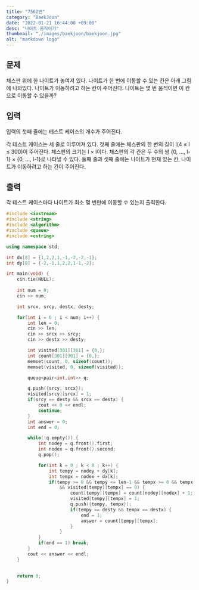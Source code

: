 ```yaml
---
title: "7562번"
category: "BaekJoon"
date: "2022-01-21 16:44:00 +09:00"
desc: "나이트 움직이기"
thumbnail: "./images/baekjoon/baekjoon.jpg"
alt: "markdown logo"
---
```



## 문제
체스판 위에 한 나이트가 놓여져 있다. 나이트가 한 번에 이동할 수 있는 칸은 아래 그림에 나와있다. 나이트가 이동하려고 하는 칸이 주어진다. 나이트는 몇 번 움직이면 이 칸으로 이동할 수 있을까?



## 입력
입력의 첫째 줄에는 테스트 케이스의 개수가 주어진다.

각 테스트 케이스는 세 줄로 이루어져 있다. 첫째 줄에는 체스판의 한 변의 길이 l(4 ≤ l ≤ 300)이 주어진다. 체스판의 크기는 l × l이다. 체스판의 각 칸은 두 수의 쌍 {0, ..., l-1} × {0, ..., l-1}로 나타낼 수 있다. 둘째 줄과 셋째 줄에는 나이트가 현재 있는 칸, 나이트가 이동하려고 하는 칸이 주어진다.

## 출력
각 테스트 케이스마다 나이트가 최소 몇 번만에 이동할 수 있는지 출력한다.

```cpp
#include <iostream> 
#include <string>
#include <algorithm> 
#include <queue>
#include <cstring>

using namespace std; 

int dx[8] = {1,2,2,1,-1,-2,-2,-1};
int dy[8] = {-2,-1,1,2,2,1-1,-2};

int main(void) { 
    cin.tie(NULL); 
    
    int num = 0;
    cin >> num;

    int srcx, srcy, destx, desty;

    for(int i = 0 ; i < num; i++) {
        int len = 0;
        cin >> len;
        cin >> srcx >> srcy;
        cin >> destx >> desty;

        int visited[301][301] = {0,};
        int count[301][301] = {0,};
        memset(count, 0, sizeof(count));
        memset(visited, 0, sizeof(visited));

        queue<pair<int,int>> q;

        q.push({srcy, srcx});
        visited[srcy][srcx] = 1;
        if(srcy == desty && srcx == destx) {
            cout << 0 << endl;
            continue;
        }
        int answer = 0;
        int end = 0;

        while(!q.empty()) {
            int nodey = q.front().first;
            int nodex = q.front().second;
            q.pop();

            for(int k = 0 ; k < 8 ; k++) {
                int tempy = nodey + dy[k];
                int tempx = nodex + dx[k];
                if(tempy >= 0 && tempy <= len-1 && tempx >= 0 && tempx <= len-1 
                    && visited[tempy][tempx] == 0) {
                        count[tempy][tempx] = count[nodey][nodex] + 1;
                        visited[tempy][tempx] = 1;
                        q.push({tempy, tempx});
                        if(tempy == desty && tempx == destx) {
                            end = 1;
                            answer = count[tempy][tempx];
                        }
                    }
            }
            if(end == 1) break;
        }
        cout << answer << endl;
    }
    

    return 0; 
}
```